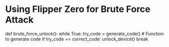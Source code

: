 # Using Flipper Zero for Brute Force Attack
def brute_force_unlock():
    while True:
        try_code = generate_code()  # Function to generate code
        if try_code == correct_code:
            unlock_device()
            break
